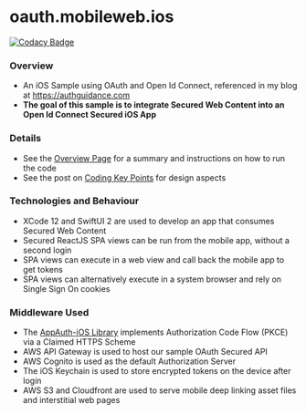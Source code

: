 # oauth.mobileweb.ios

[![Codacy Badge](https://app.codacy.com/project/badge/Grade/59019915812241c390290fe1140b535f)](https://www.codacy.com/gh/gary-archer/oauth.mobileweb.ios/dashboard?utm_source=github.com&amp;utm_medium=referral&amp;utm_content=gary-archer/oauth.mobileweb.ios&amp;utm_campaign=Badge_Grade)

### Overview 

* An iOS Sample using OAuth and Open Id Connect, referenced in my blog at https://authguidance.com
* **The goal of this sample is to integrate Secured Web Content into an Open Id Connect Secured iOS App**

### Details

* See the [Overview Page](https://authguidance.com/2020/06/17/mobile-web-integration-goals/) for a summary and instructions on how to run the code
* See the post on [Coding Key Points](https://authguidance.com/2020/06/18/mobile-web-integration-coding-key-points/) for design aspects

### Technologies and Behaviour

* XCode 12 and SwiftUI 2 are used to develop an app that consumes Secured Web Content
* Secured ReactJS SPA views can be run from the mobile app, without a second login 
* SPA views can execute in a web view and call back the mobile app to get tokens
* SPA views can alternatively execute in a system browser and rely on Single Sign On cookies

### Middleware Used

* The [AppAuth-iOS Library](https://github.com/openid/AppAuth-iOS) implements Authorization Code Flow (PKCE) via a Claimed HTTPS Scheme
* AWS API Gateway is used to host our sample OAuth Secured API
* AWS Cognito is used as the default Authorization Server
* The iOS Keychain is used to store encrypted tokens on the device after login
* AWS S3 and Cloudfront are used to serve mobile deep linking asset files and interstitial web pages
